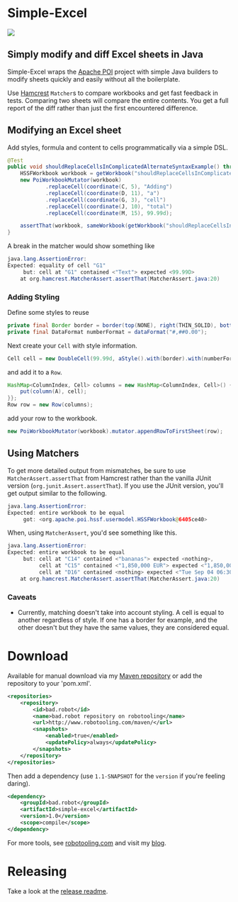 # Simple-Excel
[![](https://travis-ci.org/tobyweston/simple-excel.png?branch=master)](https://travis-ci.org/tobyweston/simple-excel)
## Simply modify and diff Excel sheets in Java

Simple-Excel wraps the [Apache POI](https://poi.apache.org/) project with simple Java builders to modify sheets quickly and easily without all the boilerplate.

Use [Hamcrest](http://hamcrest.org/) `Matcher`s to compare workbooks and get fast feedback in tests. Comparing two sheets will compare the entire contents. You get a full report of the diff rather than just the first encountered difference.

## Modifying an Excel sheet

Add styles, formula and content to cells programmatically via a simple DSL.

``` java
@Test
public void shouldReplaceCellsInComplicatedAlternateSyntaxExample() throws IOException {
    HSSFWorkbook workbook = getWorkbook("shouldReplaceCellsInComplicatedExampleTemplate.xls");
    new PoiWorkbookMutator(workbook)
            .replaceCell(coordinate(C, 5), "Adding")
            .replaceCell(coordinate(D, 11), "a")
            .replaceCell(coordinate(G, 3), "cell")
            .replaceCell(coordinate(J, 10), "total")
            .replaceCell(coordinate(M, 15), 99.99d);

    assertThat(workbook, sameWorkbook(getWorkbook("shouldReplaceCellsInComplicatedExampleTemplateExpected.xls")));
}
```

A break in the matcher would show something like

``` java
java.lang.AssertionError:
Expected: equality of cell "G1"
     but: cell at "G1" contained <"Text"> expected <99.99D>
	at org.hamcrest.MatcherAssert.assertThat(MatcherAssert.java:20)
```


### Adding Styling

Define some styles to reuse

``` java
private final Border border = border(top(NONE), right(THIN_SOLID), bottom(THIN_SOLID), left(THIN_SOLID));
private final DataFormat numberFormat = dataFormat("#,##0.00");
```

Next create your `Cell` with style information.

``` java
Cell cell = new DoubleCell(99.99d, aStyle().with(border).with(numberFormat));
```

and add it to a `Row`.

``` java
HashMap<ColumnIndex, Cell> columns = new HashMap<ColumnIndex, Cell>() {{
    put(column(A), cell);
}};
Row row = new Row(columns);
```

add your row to the workbook.

``` java
new PoiWorkbookMutator(workbook).mutator.appendRowToFirstSheet(row);
```



## Using Matchers

To get more detailed output from mismatches, be sure to use `MatcherAssert.assertThat` from Hamcrest rather than the vanilla JUnit version (`org.junit.Assert.assertThat`). If you use the JUnit version, you'll get output similar to the following.

``` java
java.lang.AssertionError:
Expected: entire workbook to be equal
     got: <org.apache.poi.hssf.usermodel.HSSFWorkbook@6405ce40>
```

When, using `MatcherAssert`, you'd see something like this.

``` java
java.lang.AssertionError:
Expected: entire workbook to be equal
     but: cell at "C14" contained <"bananas"> expected <nothing>,
          cell at "C15" contained <"1,850,000 EUR"> expected <"1,850,000.00 EUR">,
          cell at "D16" contained <nothing> expected <"Tue Sep 04 06:30:00">
	at org.hamcrest.MatcherAssert.assertThat(MatcherAssert.java:20)
```

### Caveats

   - Currently, matching doesn't take into account styling. A cell is equal to another regardless of style. If one has a border for example, and the other doesn't but they have the same values, they are considered equal.


# Download

Available for manual download via my [Maven repository](http://robotooling.com/maven/) or add the repository to your 'pom.xml'.

``` xml
<repositories>
    <repository>
        <id>bad.robot</id>
        <name>bad.robot repository on robotooling</name>
        <url>http://www.robotooling.com/maven/</url>
        <snapshots>
            <enabled>true</enabled>
            <updatePolicy>always</updatePolicy>
        </snapshots>
    </repository>
</repositories>
```


Then add a dependency (use `1.1-SNAPSHOT` for the `version` if you're feeling daring).

``` xml
<dependency>
    <groupId>bad.robot</groupId>
    <artifactId>simple-excel</artifactId>
    <version>1.0</version>
    <scope>compile</scope>
</dependency>
```

For more tools, see [robotooling.com](http://www.robotooling.com) and visit my [blog](http://baddotrobot.com).

# Releasing

Take a look at the [release readme](RELEASE.md).
